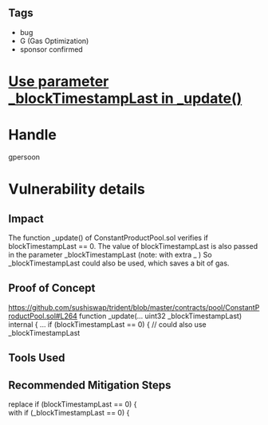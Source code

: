 ## Tags

- bug
- G (Gas Optimization)
- sponsor confirmed

# [Use parameter _blockTimestampLast in _update() ](https://github.com/code-423n4/2021-09-sushitrident-findings/issues/16) 

# Handle

gpersoon


# Vulnerability details

## Impact
The function _update() of ConstantProductPool.sol verifies if blockTimestampLast == 0.
The value of blockTimestampLast is also passed in the parameter _blockTimestampLast  (note: with extra _ )
So _blockTimestampLast could also be used, which saves a bit of gas.

## Proof of Concept
https://github.com/sushiswap/trident/blob/master/contracts/pool/ConstantProductPool.sol#L264
 function _update(...        uint32 _blockTimestampLast) internal {
        ...
        if (blockTimestampLast == 0) {    // could also use _blockTimestampLast

## Tools Used

## Recommended Mitigation Steps
replace
   if (blockTimestampLast == 0) {   
with
   if (_blockTimestampLast == 0) {    

